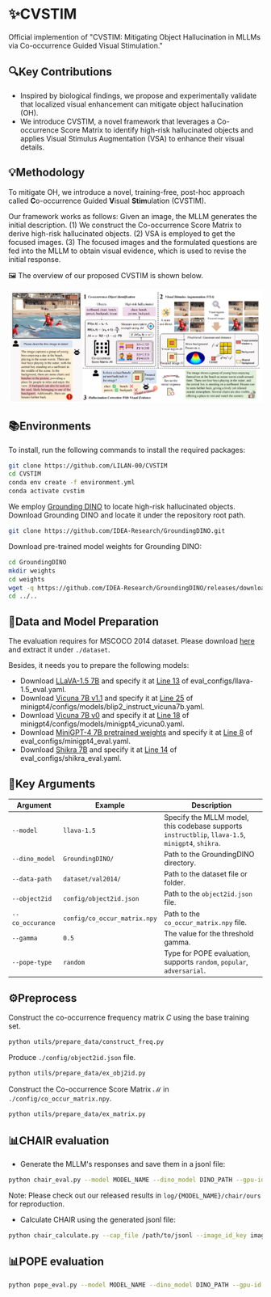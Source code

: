 # ✨CVSTIM

Official implemention of "CVSTIM: Mitigating Object Hallucination in MLLMs via Co-occurrence Guided Visual Stimulation."

## 🔍Key Contributions
* Inspired by biological findings, we propose and experimentally validate that localized visual enhancement can mitigate object hallucination (OH). 
* We introduce CVSTIM, a novel framework that leverages a Co-occurrence Score Matrix to identify high-risk hallucinated objects and applies Visual Stimulus Augmentation (VSA) to enhance their visual details. 
## 💡Methodology
To mitigate OH, we introduce a novel, training-free, post-hoc approach called **C**o-occurrence Guided **V**isual **Stim**ulation (CVSTIM).

Our framework works as follows: Given an image, the MLLM generates the initial description. (1) We construct the Co-occurrence Score Matrix to derive high-risk hallucinated objects. (2) VSA is employed to get the focused images. (3) The focused images and the formulated questions are fed into the MLLM to obtain visual evidence, which is used to revise the initial response. 

🖼️ The overview of our proposed CVSTIM is shown below.

<div align="left">
<img src="fig\framework.png" width="1000px">
</div>

## 📚Environments

To install, run the following commands to install the required packages:

```sh
git clone https://github.com/LILAN-00/CVSTIM
cd CVSTIM
conda env create -f environment.yml
conda activate cvstim
```

We employ [Grounding DINO](https://github.com/IDEA-Research/GroundingDINO) to locate high-risk hallucinated objects. Download Grounding DINO and locate it under the repository root path.
```sh
git clone https://github.com/IDEA-Research/GroundingDINO.git
```
Download pre-trained model weights for Grounding DINO:
```sh
cd GroundingDINO
mkdir weights
cd weights
wget -q https://github.com/IDEA-Research/GroundingDINO/releases/download/v0.1.0-alpha2/groundingdino_swinb_cogcoor.pth
cd ../..
```

## 📑Data and Model Preparation
The evaluation requires for MSCOCO 2014 dataset. Please download [here](https://cocodataset.org/#download) and extract it under `./dataset`.

Besides, it needs you to prepare the following models:
* Download [LLaVA-1.5 7B](https://huggingface.co/liuhaotian/llava-v1.5-7b) and specify it at [Line 13](eval_configs/llava-1.5_eval.yaml#L13) of eval_configs/llava-1.5_eval.yaml.
* Download [Vicuna 7B v1.1](https://github.com/lm-sys/FastChat) and specify it at [Line 25](minigpt4/configs/models/blip2_instruct_vicuna7b.yaml#25) of minigpt4/configs/models/blip2_instruct_vicuna7b.yaml.
* Download [Vicuna 7B v0](https://huggingface.co/Vision-CAIR/vicuna-7b/tree/main) and specify it at [Line 18](minigpt4/configs/models/minigpt4_vicuna0.yaml#18) of minigpt4/configs/models/minigpt4_vicuna0.yaml.
* Download [MiniGPT-4 7B pretrained weights](https://drive.google.com/file/d/1RY9jV0dyqLX-o38LrumkKRh6Jtaop58R/view?usp=sharing) and specify it at [Line 8](eval_configs/minigpt4_eval.yaml#8) of eval_configs/minigpt4_eval.yaml.
* Download [Shikra 7B](https://github.com/shikras/shikra#checkpoint) and specify it at [Line 14](eval_configs/shikra_eval.yaml#14) of eval_configs/shikra_eval.yaml.

## 🔧Key Arguments
| Argument                | Example            | Description                                                  |
| ----------------------- | ------------------ | ------------------------------------------------------------ |
| `--model`               | `llava-1.5`        | Specify the MLLM model, this codebase supports `instructblip`, `llava-1.5`, `minigpt4`, `shikra`. |
| `--dino_model`               | `GroundingDINO/`        | Path to the GroundingDINO directory. |
| `--data-path`           | `dataset/val2014/` | Path to the dataset file or folder. |
| `--object2id`        | `config/object2id.json`  | Path to the `object2id.json` file. |
| `--co_occurance`           | `config/co_occur_matrix.npy` | Path to the `co_occur_matrix.npy` file.     |
| `--gamma` | `0.5`                | The value for the threshold gamma. |
| `--pope-type`           | `random`           | Type for POPE evaluation, supports `random`, `popular`, `adversarial`. |


## ⚙️Preprocess
Construct the co-occurrence frequency matrix $C$ using the base training set.
```sh
python utils/prepare_data/construct_freq.py
```
Produce `./config/object2id.json` file.
```sh
python utils/prepare_data/ex_obj2id.py
```
Construct the Co-occurrence Score Matrix $\mathcal{M}$ in `./config/co_occur_matrix.npy`.
```sh
python utils/prepare_data/ex_matrix.py
```

## 📊CHAIR evaluation
* Generate the MLLM's responses and save them in a jsonl file:
```sh
python chair_eval.py --model MODEL_NAME --dino_model DINO_PATH --gpu-id GPU_ID --data_path /path/to/COCO --object2id ID_FILE --co_occurance MATRIX_FILE --ours
```
Note: Please check out our released results in `log/{MODEL_NAME}/chair/ours` for reproduction.

* Calculate CHAIR using the generated jsonl file:
```sh
python chair_calculate.py --cap_file /path/to/jsonl --image_id_key image_id --caption_key caption --coco_path /path/to/COCO/annotations_trainval2014/annotations/ --save_path /path/to/save/jsonl
```
## 📊POPE evaluation
```sh
python pope_eval.py --model MODEL_NAME --dino_model DINO_PATH --gpu-id GPU_ID --data_path /path/to/COCO --pope-type random --ours
```
